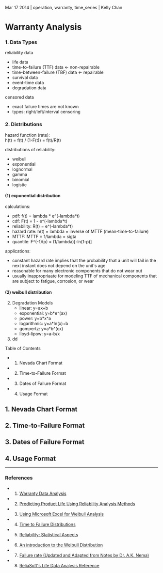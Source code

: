 Mar 17 2014 | operation, warranty, time_series | Kelly Chan
# Warranty Analysis

### 1. Data Types

reliability data
- life data
- time-to-failure (TTF) data <- non-repairable
- time-between-failure (TBF) data <- repairable
- survival data
- event-time data
- degradation data

censored data
- exact failure times are not known
- types: right/left/interval censoring

### 2. Distributions

hazard function (rate):  
h(t) = f(t) / (1-F(t)) = f(t)/R(t)

distributions of reliability:
- weibull
- exponential
- lognormal
- gamma
- binomial
- logistic

#### (1) exponential distribution

calculations:
- pdf: f(t) = lambda * e^(-lambda*t)
- cdf: F(t) = 1 - e^(-lambda*t)
- reliability: R(t) = e^(-lambda*t)
- hazard rate: h(t) = lambda = inverse of MTTF (mean-time-to-failure)
- MTTF: MTTF = 1/lambda = sigta
- quantile: F^(-1)(p) = (1/lambda)[-ln(1-p)]

applications:
- constant hazard rate implies that the probability that a unit will fail in the next instant does not depend on the unit's age
- reasonable for many electronic components that do not wear out
- usually inappropriaate for modeling TTF of mechanical components that are subject to fatigue, corrosion, or wear


#### (2) weibull distribution

    
2. Degradation Models
    - linear: y=ax+b
    - exponential: y=b*e^(ax)
    - power: y=b*x^a
    - logarithmic: y=a*ln(x)+b
    - gompertz: y=a*b^(cx)
    - lloyd-lipow: y=a-b/x
3. dd




Table of Contents
- 1. Nevada Chart Format
- 2. Time-to-Failure Format
- 3. Dates of Failure Format
- 4. Usage Format

## 1. Nevada Chart Format
## 2. Time-to-Failure Format
## 3. Dates of Failure Format
## 4. Usage Format

---
### References
- 1. [Warranty Data Analysis](http://reliawiki.org/index.php/Warranty_Data_Analysis)
- 2. [Predicting Product Life Using Reliability Analysis Methods](http://www.slideshare.net/ASQwebinars/predicting-product-life-using-reliability-analysis-methods)
- 3. [Using Microsoft Excel for Weibull Analysis](http://www.qualitydigest.com/magazine/1999/jan/article/using-microsoft-excel-weibull-analysis.html)
- 4. [Time to Failure Distributions](http://infohost.nmt.edu/~olegm/484/Chap4-1.pdf)
- 5. [Reliability: Statistical Aspects](http://www.ptc.com/WCMS/files/129621/en/The_Weibull_Distribution_Function_in_Reliability_Studies.pdf)
- 6. [An introduction to the Weibull Distribution](http://www.weibull.nl/index.php/about-reliability/weibull-statistics)
- 7. [Failure rate (Updated and Adapted from Notes by Dr. A.K. Nema)](http://web.iitd.ac.in/~arunku/files/CEL899_Y13/Failure_rate.pdf)
- 8. [ReliaSoft's Life Data Analysis Reference](http://reliawiki.org/index.php/Life_Data_Analysis_Reference_Book)
